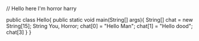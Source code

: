 // Hello here I'm horror harry

public class Hello{
  public static void main(String[] args){
    String[] chat = new String[15];
    String You, Horror;
    chat[0] = "Hello Man";
    chat[1] = "Hello dood";
    chat[3]
  }
}
